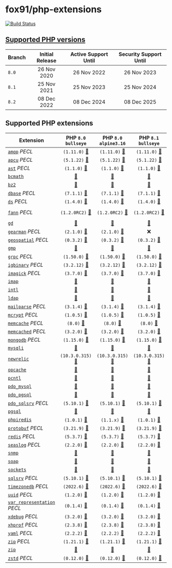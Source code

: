 # fox91/php-extensions

[![Build Status](https://github.com/fox91/docker-php-extensions/actions/workflows/ci.yaml/badge.svg)](https://github.com/fox91/docker-php-extensions/actions/workflows/ci.yaml)

## [Supported PHP versions](https://www.php.net/supported-versions.php)

Branch | Initial Release | Active Support Until | Security Support Until
-------|:---------------:|:--------------------:|:----------------------:
`8.0` | 26 Nov 2020 | 26 Nov 2022 | 26 Nov 2023
`8.1` | 25 Nov 2021 | 25 Nov 2023 | 25 Nov 2024
`8.2` | 08 Dec 2022 | 08 Dec 2024 | 08 Dec 2025

## Supported PHP extensions

Extension | PHP `8.0` `bullseye` | PHP `8.0` `alpine3.16` | PHP `8.1` `bullseye` | PHP `8.1` `alpine3.16` | PHP `8.2` `bullseye` | PHP `8.2` `alpine3.16`
----------|:--------------------:|:----------------------:|:--------------------:|:----------------------:|:--------------------:|:----------------------:
[`amqp`](https://pecl.php.net/package/amqp) _PECL_ | `(1.11.0)` [:whale:](8.0/bullseye/pecl_amqp/Dockerfile) | `(1.11.0)` [:whale:](8.0/alpine3.16/pecl_amqp/Dockerfile) | `(1.11.0)` [:whale:](8.1/bullseye/pecl_amqp/Dockerfile) | `(1.11.0)` [:whale:](8.1/alpine3.16/pecl_amqp/Dockerfile) | `(1.11.0)` [:whale:](8.2/bullseye/pecl_amqp/Dockerfile) | `(1.11.0)` [:whale:](8.2/alpine3.16/pecl_amqp/Dockerfile)
[`apcu`](https://pecl.php.net/package/apcu) _PECL_ | `(5.1.22)` [:whale:](8.0/bullseye/pecl_apcu/Dockerfile) | `(5.1.22)` [:whale:](8.0/alpine3.16/pecl_apcu/Dockerfile) | `(5.1.22)` [:whale:](8.1/bullseye/pecl_apcu/Dockerfile) | `(5.1.22)` [:whale:](8.1/alpine3.16/pecl_apcu/Dockerfile) | `(5.1.22)` [:whale:](8.2/bullseye/pecl_apcu/Dockerfile) | `(5.1.22)` [:whale:](8.2/alpine3.16/pecl_apcu/Dockerfile)
[`ast`](https://pecl.php.net/package/ast) _PECL_ | `(1.1.0)` [:whale:](8.0/bullseye/pecl_ast/Dockerfile) | `(1.1.0)` [:whale:](8.0/alpine3.16/pecl_ast/Dockerfile) | `(1.1.0)` [:whale:](8.1/bullseye/pecl_ast/Dockerfile) | `(1.1.0)` [:whale:](8.1/alpine3.16/pecl_ast/Dockerfile) | `(1.1.0)` [:whale:](8.2/bullseye/pecl_ast/Dockerfile) | `(1.1.0)` [:whale:](8.2/alpine3.16/pecl_ast/Dockerfile)
[`bcmath`](https://php.net/bcmath) | [:whale:](8.0/bullseye/bcmath/Dockerfile) | [:whale:](8.0/alpine3.16/bcmath/Dockerfile) | [:whale:](8.1/bullseye/bcmath/Dockerfile) | [:whale:](8.1/alpine3.16/bcmath/Dockerfile) | [:whale:](8.2/bullseye/bcmath/Dockerfile) | [:whale:](8.2/alpine3.16/bcmath/Dockerfile)
[`bz2`](https://php.net/bz2) | [:whale:](8.0/bullseye/bz2/Dockerfile) | [:whale:](8.0/alpine3.16/bz2/Dockerfile) | [:whale:](8.1/bullseye/bz2/Dockerfile) | [:whale:](8.1/alpine3.16/bz2/Dockerfile) | [:whale:](8.2/bullseye/bz2/Dockerfile) | [:whale:](8.2/alpine3.16/bz2/Dockerfile)
[`dbase`](https://pecl.php.net/package/dbase) _PECL_ | `(7.1.1)` [:whale:](8.0/bullseye/pecl_dbase/Dockerfile) | `(7.1.1)` [:whale:](8.0/alpine3.16/pecl_dbase/Dockerfile) | `(7.1.1)` [:whale:](8.1/bullseye/pecl_dbase/Dockerfile) | `(7.1.1)` [:whale:](8.1/alpine3.16/pecl_dbase/Dockerfile) | `(7.1.1)` [:whale:](8.2/bullseye/pecl_dbase/Dockerfile) | `(7.1.1)` [:whale:](8.2/alpine3.16/pecl_dbase/Dockerfile)
[`ds`](https://pecl.php.net/package/ds) _PECL_ | `(1.4.0)` [:whale:](8.0/bullseye/pecl_ds/Dockerfile) | `(1.4.0)` [:whale:](8.0/alpine3.16/pecl_ds/Dockerfile) | `(1.4.0)` [:whale:](8.1/bullseye/pecl_ds/Dockerfile) | `(1.4.0)` [:whale:](8.1/alpine3.16/pecl_ds/Dockerfile) | `(1.4.0)` [:whale:](8.2/bullseye/pecl_ds/Dockerfile) | `(1.4.0)` [:whale:](8.2/alpine3.16/pecl_ds/Dockerfile)
[`fann`](https://pecl.php.net/package/fann) _PECL_ | `(1.2.0RC2)` [:whale:](8.0/bullseye/pecl_fann/Dockerfile) | `(1.2.0RC2)` [:whale:](8.0/alpine3.16/pecl_fann/Dockerfile) | `(1.2.0RC2)` [:whale:](8.1/bullseye/pecl_fann/Dockerfile) | `(1.2.0RC2)` [:whale:](8.1/alpine3.16/pecl_fann/Dockerfile) | `(1.2.0RC2)` [:whale:](8.2/bullseye/pecl_fann/Dockerfile) | `(1.2.0RC2)` [:whale:](8.2/alpine3.16/pecl_fann/Dockerfile)
[`gd`](https://php.net/gd) | [:whale:](8.0/bullseye/gd/Dockerfile) | [:whale:](8.0/alpine3.16/gd/Dockerfile) | [:whale:](8.1/bullseye/gd/Dockerfile) | [:whale:](8.1/alpine3.16/gd/Dockerfile) | [:whale:](8.2/bullseye/gd/Dockerfile) | [:whale:](8.2/alpine3.16/gd/Dockerfile)
[`gearman`](https://pecl.php.net/package/gearman) _PECL_ | `(2.1.0)` [:whale:](8.0/bullseye/pecl_gearman/Dockerfile) | `(2.1.0)` [:whale:](8.0/alpine3.16/pecl_gearman/Dockerfile) | :x: | :x: | :x: | :x:
[`geospatial`](https://pecl.php.net/package/geospatial) _PECL_ | `(0.3.2)` [:whale:](8.0/bullseye/pecl_geospatial/Dockerfile) | `(0.3.2)` [:whale:](8.0/alpine3.16/pecl_geospatial/Dockerfile) | `(0.3.2)` [:whale:](8.1/bullseye/pecl_geospatial/Dockerfile) | `(0.3.2)` [:whale:](8.1/alpine3.16/pecl_geospatial/Dockerfile) | `(0.3.2)` [:whale:](8.2/bullseye/pecl_geospatial/Dockerfile) | `(0.3.2)` [:whale:](8.2/alpine3.16/pecl_geospatial/Dockerfile)
[`gmp`](https://php.net/gmp) | [:whale:](8.0/bullseye/gmp/Dockerfile) | [:whale:](8.0/alpine3.16/gmp/Dockerfile) | [:whale:](8.1/bullseye/gmp/Dockerfile) | [:whale:](8.1/alpine3.16/gmp/Dockerfile) | [:whale:](8.2/bullseye/gmp/Dockerfile) | [:whale:](8.2/alpine3.16/gmp/Dockerfile)
[`grpc`](https://pecl.php.net/package/grpc) _PECL_ | `(1.50.0)` [:whale:](8.0/bullseye/pecl_grpc/Dockerfile) | `(1.50.0)` [:whale:](8.0/alpine3.16/pecl_grpc/Dockerfile) | `(1.50.0)` [:whale:](8.1/bullseye/pecl_grpc/Dockerfile) | `(1.50.0)` [:whale:](8.1/alpine3.16/pecl_grpc/Dockerfile) | `(1.50.0)` [:whale:](8.2/bullseye/pecl_grpc/Dockerfile) | `(1.50.0)` [:whale:](8.2/alpine3.16/pecl_grpc/Dockerfile)
[`igbinary`](https://pecl.php.net/package/igbinary) _PECL_ | `(3.2.12)` [:whale:](8.0/bullseye/pecl_igbinary/Dockerfile) | `(3.2.12)` [:whale:](8.0/alpine3.16/pecl_igbinary/Dockerfile) | `(3.2.12)` [:whale:](8.1/bullseye/pecl_igbinary/Dockerfile) | `(3.2.12)` [:whale:](8.1/alpine3.16/pecl_igbinary/Dockerfile) | `(3.2.12)` [:whale:](8.2/bullseye/pecl_igbinary/Dockerfile) | `(3.2.12)` [:whale:](8.2/alpine3.16/pecl_igbinary/Dockerfile)
[`imagick`](https://pecl.php.net/package/imagick) _PECL_ | `(3.7.0)` [:whale:](8.0/bullseye/pecl_imagick/Dockerfile) | `(3.7.0)` [:whale:](8.0/alpine3.16/pecl_imagick/Dockerfile) | `(3.7.0)` [:whale:](8.1/bullseye/pecl_imagick/Dockerfile) | `(3.7.0)` [:whale:](8.1/alpine3.16/pecl_imagick/Dockerfile) | `(3.7.0)` [:whale:](8.2/bullseye/pecl_imagick/Dockerfile) | `(3.7.0)` [:whale:](8.2/alpine3.16/pecl_imagick/Dockerfile)
[`imap`](https://php.net/imap) | [:whale:](8.0/bullseye/imap/Dockerfile) | [:whale:](8.0/alpine3.16/imap/Dockerfile) | [:whale:](8.1/bullseye/imap/Dockerfile) | [:whale:](8.1/alpine3.16/imap/Dockerfile) | [:whale:](8.2/bullseye/imap/Dockerfile) | [:whale:](8.2/alpine3.16/imap/Dockerfile)
[`intl`](https://php.net/intl) | [:whale:](8.0/bullseye/intl/Dockerfile) | [:whale:](8.0/alpine3.16/intl/Dockerfile) | [:whale:](8.1/bullseye/intl/Dockerfile) | [:whale:](8.1/alpine3.16/intl/Dockerfile) | [:whale:](8.2/bullseye/intl/Dockerfile) | [:whale:](8.2/alpine3.16/intl/Dockerfile)
[`ldap`](https://php.net/ldap) | [:whale:](8.0/bullseye/ldap/Dockerfile) | [:whale:](8.0/alpine3.16/ldap/Dockerfile) | [:whale:](8.1/bullseye/ldap/Dockerfile) | [:whale:](8.1/alpine3.16/ldap/Dockerfile) | [:whale:](8.2/bullseye/ldap/Dockerfile) | [:whale:](8.2/alpine3.16/ldap/Dockerfile)
[`mailparse`](https://pecl.php.net/package/mailparse) _PECL_ | `(3.1.4)` [:whale:](8.0/bullseye/pecl_mailparse/Dockerfile) | `(3.1.4)` [:whale:](8.0/alpine3.16/pecl_mailparse/Dockerfile) | `(3.1.4)` [:whale:](8.1/bullseye/pecl_mailparse/Dockerfile) | `(3.1.4)` [:whale:](8.1/alpine3.16/pecl_mailparse/Dockerfile) | `(3.1.4)` [:whale:](8.2/bullseye/pecl_mailparse/Dockerfile) | `(3.1.4)` [:whale:](8.2/alpine3.16/pecl_mailparse/Dockerfile)
[`mcrypt`](https://pecl.php.net/package/mcrypt) _PECL_ | `(1.0.5)` [:whale:](8.0/bullseye/pecl_mcrypt/Dockerfile) | `(1.0.5)` [:whale:](8.0/alpine3.16/pecl_mcrypt/Dockerfile) | `(1.0.5)` [:whale:](8.1/bullseye/pecl_mcrypt/Dockerfile) | `(1.0.5)` [:whale:](8.1/alpine3.16/pecl_mcrypt/Dockerfile) | `(1.0.5)` [:whale:](8.2/bullseye/pecl_mcrypt/Dockerfile) | `(1.0.5)` [:whale:](8.2/alpine3.16/pecl_mcrypt/Dockerfile)
[`memcache`](https://pecl.php.net/package/memcache) _PECL_ | `(8.0)` [:whale:](8.0/bullseye/pecl_memcache/Dockerfile) | `(8.0)` [:whale:](8.0/alpine3.16/pecl_memcache/Dockerfile) | `(8.0)` [:whale:](8.1/bullseye/pecl_memcache/Dockerfile) | `(8.0)` [:whale:](8.1/alpine3.16/pecl_memcache/Dockerfile) | `(8.0)` [:whale:](8.2/bullseye/pecl_memcache/Dockerfile) | `(8.0)` [:whale:](8.2/alpine3.16/pecl_memcache/Dockerfile)
[`memcached`](https://pecl.php.net/package/memcached) _PECL_ | `(3.2.0)` [:whale:](8.0/bullseye/pecl_memcached/Dockerfile) | `(3.2.0)` [:whale:](8.0/alpine3.16/pecl_memcached/Dockerfile) | `(3.2.0)` [:whale:](8.1/bullseye/pecl_memcached/Dockerfile) | `(3.2.0)` [:whale:](8.1/alpine3.16/pecl_memcached/Dockerfile) | `(3.2.0)` [:whale:](8.2/bullseye/pecl_memcached/Dockerfile) | `(3.2.0)` [:whale:](8.2/alpine3.16/pecl_memcached/Dockerfile)
[`mongodb`](https://pecl.php.net/package/mongodb) _PECL_ | `(1.15.0)` [:whale:](8.0/bullseye/pecl_mongodb/Dockerfile) | `(1.15.0)` [:whale:](8.0/alpine3.16/pecl_mongodb/Dockerfile) | `(1.15.0)` [:whale:](8.1/bullseye/pecl_mongodb/Dockerfile) | `(1.15.0)` [:whale:](8.1/alpine3.16/pecl_mongodb/Dockerfile) | `(1.15.0)` [:whale:](8.2/bullseye/pecl_mongodb/Dockerfile) | `(1.15.0)` [:whale:](8.2/alpine3.16/pecl_mongodb/Dockerfile)
[`mysqli`](https://php.net/mysqli) | [:whale:](8.0/bullseye/mysqli/Dockerfile) | [:whale:](8.0/alpine3.16/mysqli/Dockerfile) | [:whale:](8.1/bullseye/mysqli/Dockerfile) | [:whale:](8.1/alpine3.16/mysqli/Dockerfile) | [:whale:](8.2/bullseye/mysqli/Dockerfile) | [:whale:](8.2/alpine3.16/mysqli/Dockerfile)
[`newrelic`](https://docs.newrelic.com/docs/apm/agents/php-agent/) | `(10.3.0.315)` [:whale:](8.0/bullseye/newrelic/Dockerfile) | `(10.3.0.315)` [:whale:](8.0/alpine3.16/newrelic/Dockerfile) | `(10.3.0.315)` [:whale:](8.1/bullseye/newrelic/Dockerfile) | `(10.3.0.315)` [:whale:](8.1/alpine3.16/newrelic/Dockerfile) | :x: | :x:
[`opcache`](https://php.net/opcache) | [:whale:](8.0/bullseye/opcache/Dockerfile) | [:whale:](8.0/alpine3.16/opcache/Dockerfile) | [:whale:](8.1/bullseye/opcache/Dockerfile) | [:whale:](8.1/alpine3.16/opcache/Dockerfile) | [:whale:](8.2/bullseye/opcache/Dockerfile) | [:whale:](8.2/alpine3.16/opcache/Dockerfile)
[`pcntl`](https://php.net/pcntl) | [:whale:](8.0/bullseye/pcntl/Dockerfile) | [:whale:](8.0/alpine3.16/pcntl/Dockerfile) | [:whale:](8.1/bullseye/pcntl/Dockerfile) | [:whale:](8.1/alpine3.16/pcntl/Dockerfile) | [:whale:](8.2/bullseye/pcntl/Dockerfile) | [:whale:](8.2/alpine3.16/pcntl/Dockerfile)
[`pdo_mysql`](https://php.net/pdo_mysql) | [:whale:](8.0/bullseye/pdo_mysql/Dockerfile) | [:whale:](8.0/alpine3.16/pdo_mysql/Dockerfile) | [:whale:](8.1/bullseye/pdo_mysql/Dockerfile) | [:whale:](8.1/alpine3.16/pdo_mysql/Dockerfile) | [:whale:](8.2/bullseye/pdo_mysql/Dockerfile) | [:whale:](8.2/alpine3.16/pdo_mysql/Dockerfile)
[`pdo_pgsql`](https://php.net/pdo_pgsql) | [:whale:](8.0/bullseye/pdo_pgsql/Dockerfile) | [:whale:](8.0/alpine3.16/pdo_pgsql/Dockerfile) | [:whale:](8.1/bullseye/pdo_pgsql/Dockerfile) | [:whale:](8.1/alpine3.16/pdo_pgsql/Dockerfile) | [:whale:](8.2/bullseye/pdo_pgsql/Dockerfile) | [:whale:](8.2/alpine3.16/pdo_pgsql/Dockerfile)
[`pdo_sqlsrv`](https://pecl.php.net/package/pdo_sqlsrv) _PECL_ | `(5.10.1)` [:whale:](8.0/bullseye/pecl_pdo_sqlsrv/Dockerfile) | `(5.10.1)` [:whale:](8.0/alpine3.16/pecl_pdo_sqlsrv/Dockerfile) | `(5.10.1)` [:whale:](8.1/bullseye/pecl_pdo_sqlsrv/Dockerfile) | `(5.10.1)` [:whale:](8.1/alpine3.16/pecl_pdo_sqlsrv/Dockerfile) | `(5.10.1)` [:whale:](8.2/bullseye/pecl_pdo_sqlsrv/Dockerfile) | `(5.10.1)` [:whale:](8.2/alpine3.16/pecl_pdo_sqlsrv/Dockerfile)
[`pgsql`](https://php.net/pgsql) | [:whale:](8.0/bullseye/pgsql/Dockerfile) | [:whale:](8.0/alpine3.16/pgsql/Dockerfile) | [:whale:](8.1/bullseye/pgsql/Dockerfile) | [:whale:](8.1/alpine3.16/pgsql/Dockerfile) | [:whale:](8.2/bullseye/pgsql/Dockerfile) | [:whale:](8.2/alpine3.16/pgsql/Dockerfile)
[`phpiredis`](https://github.com/nrk/phpiredis) | `(1.0.1)` [:whale:](8.0/bullseye/phpiredis/Dockerfile) | `(1.1.x)` [:whale:](8.0/alpine3.16/phpiredis/Dockerfile) | `(1.0.1)` [:whale:](8.1/bullseye/phpiredis/Dockerfile) | `(1.1.x)` [:whale:](8.1/alpine3.16/phpiredis/Dockerfile) | `(1.0.1)` [:whale:](8.2/bullseye/phpiredis/Dockerfile) | `(1.1.x)` [:whale:](8.2/alpine3.16/phpiredis/Dockerfile)
[`protobuf`](https://pecl.php.net/package/protobuf) _PECL_ | `(3.21.9)` [:whale:](8.0/bullseye/pecl_protobuf/Dockerfile) | `(3.21.9)` [:whale:](8.0/alpine3.16/pecl_protobuf/Dockerfile) | `(3.21.9)` [:whale:](8.1/bullseye/pecl_protobuf/Dockerfile) | `(3.21.9)` [:whale:](8.1/alpine3.16/pecl_protobuf/Dockerfile) | `(3.21.9)` [:whale:](8.2/bullseye/pecl_protobuf/Dockerfile) | `(3.21.9)` [:whale:](8.2/alpine3.16/pecl_protobuf/Dockerfile)
[`redis`](https://pecl.php.net/package/redis) _PECL_ | `(5.3.7)` [:whale:](8.0/bullseye/pecl_redis/Dockerfile) | `(5.3.7)` [:whale:](8.0/alpine3.16/pecl_redis/Dockerfile) | `(5.3.7)` [:whale:](8.1/bullseye/pecl_redis/Dockerfile) | `(5.3.7)` [:whale:](8.1/alpine3.16/pecl_redis/Dockerfile) | `(5.3.7)` [:whale:](8.2/bullseye/pecl_redis/Dockerfile) | `(5.3.7)` [:whale:](8.2/alpine3.16/pecl_redis/Dockerfile)
[`seaslog`](https://pecl.php.net/package/seaslog) _PECL_ | `(2.2.0)` [:whale:](8.0/bullseye/pecl_seaslog/Dockerfile) | `(2.2.0)` [:whale:](8.0/alpine3.16/pecl_seaslog/Dockerfile) | `(2.2.0)` [:whale:](8.1/bullseye/pecl_seaslog/Dockerfile) | `(2.2.0)` [:whale:](8.1/alpine3.16/pecl_seaslog/Dockerfile) | `(2.2.0)` [:whale:](8.2/bullseye/pecl_seaslog/Dockerfile) | `(2.2.0)` [:whale:](8.2/alpine3.16/pecl_seaslog/Dockerfile)
[`snmp`](https://php.net/snmp) | [:whale:](8.0/bullseye/snmp/Dockerfile) | [:whale:](8.0/alpine3.16/snmp/Dockerfile) | [:whale:](8.1/bullseye/snmp/Dockerfile) | [:whale:](8.1/alpine3.16/snmp/Dockerfile) | [:whale:](8.2/bullseye/snmp/Dockerfile) | [:whale:](8.2/alpine3.16/snmp/Dockerfile)
[`soap`](https://php.net/soap) | [:whale:](8.0/bullseye/soap/Dockerfile) | [:whale:](8.0/alpine3.16/soap/Dockerfile) | [:whale:](8.1/bullseye/soap/Dockerfile) | [:whale:](8.1/alpine3.16/soap/Dockerfile) | [:whale:](8.2/bullseye/soap/Dockerfile) | [:whale:](8.2/alpine3.16/soap/Dockerfile)
[`sockets`](https://php.net/sockets) | [:whale:](8.0/bullseye/sockets/Dockerfile) | [:whale:](8.0/alpine3.16/sockets/Dockerfile) | [:whale:](8.1/bullseye/sockets/Dockerfile) | [:whale:](8.1/alpine3.16/sockets/Dockerfile) | [:whale:](8.2/bullseye/sockets/Dockerfile) | [:whale:](8.2/alpine3.16/sockets/Dockerfile)
[`sqlsrv`](https://pecl.php.net/package/sqlsrv) _PECL_ | `(5.10.1)` [:whale:](8.0/bullseye/pecl_sqlsrv/Dockerfile) | `(5.10.1)` [:whale:](8.0/alpine3.16/pecl_sqlsrv/Dockerfile) | `(5.10.1)` [:whale:](8.1/bullseye/pecl_sqlsrv/Dockerfile) | `(5.10.1)` [:whale:](8.1/alpine3.16/pecl_sqlsrv/Dockerfile) | `(5.10.1)` [:whale:](8.2/bullseye/pecl_sqlsrv/Dockerfile) | `(5.10.1)` [:whale:](8.2/alpine3.16/pecl_sqlsrv/Dockerfile)
[`timezonedb`](https://pecl.php.net/package/timezonedb) _PECL_ | `(2022.6)` [:whale:](8.0/bullseye/pecl_timezonedb/Dockerfile) | `(2022.6)` [:whale:](8.0/alpine3.16/pecl_timezonedb/Dockerfile) | `(2022.6)` [:whale:](8.1/bullseye/pecl_timezonedb/Dockerfile) | `(2022.6)` [:whale:](8.1/alpine3.16/pecl_timezonedb/Dockerfile) | `(2022.6)` [:whale:](8.2/bullseye/pecl_timezonedb/Dockerfile) | `(2022.6)` [:whale:](8.2/alpine3.16/pecl_timezonedb/Dockerfile)
[`uuid`](https://pecl.php.net/package/uuid) _PECL_ | `(1.2.0)` [:whale:](8.0/bullseye/pecl_uuid/Dockerfile) | `(1.2.0)` [:whale:](8.0/alpine3.16/pecl_uuid/Dockerfile) | `(1.2.0)` [:whale:](8.1/bullseye/pecl_uuid/Dockerfile) | `(1.2.0)` [:whale:](8.1/alpine3.16/pecl_uuid/Dockerfile) | `(1.2.0)` [:whale:](8.2/bullseye/pecl_uuid/Dockerfile) | `(1.2.0)` [:whale:](8.2/alpine3.16/pecl_uuid/Dockerfile)
[`var_representation`](https://pecl.php.net/package/var_representation) _PECL_ | `(0.1.4)` [:whale:](8.0/bullseye/pecl_var_representation/Dockerfile) | `(0.1.4)` [:whale:](8.0/alpine3.16/pecl_var_representation/Dockerfile) | `(0.1.4)` [:whale:](8.1/bullseye/pecl_var_representation/Dockerfile) | `(0.1.4)` [:whale:](8.1/alpine3.16/pecl_var_representation/Dockerfile) | `(0.1.4)` [:whale:](8.2/bullseye/pecl_var_representation/Dockerfile) | `(0.1.4)` [:whale:](8.2/alpine3.16/pecl_var_representation/Dockerfile)
[`xdebug`](https://pecl.php.net/package/xdebug) _PECL_ | `(3.2.0)` [:whale:](8.0/bullseye/pecl_xdebug/Dockerfile) | `(3.2.0)` [:whale:](8.0/alpine3.16/pecl_xdebug/Dockerfile) | `(3.2.0)` [:whale:](8.1/bullseye/pecl_xdebug/Dockerfile) | `(3.2.0)` [:whale:](8.1/alpine3.16/pecl_xdebug/Dockerfile) | `(3.2.0)` [:whale:](8.2/bullseye/pecl_xdebug/Dockerfile) | `(3.2.0)` [:whale:](8.2/alpine3.16/pecl_xdebug/Dockerfile)
[`xhprof`](https://pecl.php.net/package/xhprof) _PECL_ | `(2.3.8)` [:whale:](8.0/bullseye/pecl_xhprof/Dockerfile) | `(2.3.8)` [:whale:](8.0/alpine3.16/pecl_xhprof/Dockerfile) | `(2.3.8)` [:whale:](8.1/bullseye/pecl_xhprof/Dockerfile) | `(2.3.8)` [:whale:](8.1/alpine3.16/pecl_xhprof/Dockerfile) | `(2.3.8)` [:whale:](8.2/bullseye/pecl_xhprof/Dockerfile) | `(2.3.8)` [:whale:](8.2/alpine3.16/pecl_xhprof/Dockerfile)
[`yaml`](https://pecl.php.net/package/yaml) _PECL_ | `(2.2.2)` [:whale:](8.0/bullseye/pecl_yaml/Dockerfile) | `(2.2.2)` [:whale:](8.0/alpine3.16/pecl_yaml/Dockerfile) | `(2.2.2)` [:whale:](8.1/bullseye/pecl_yaml/Dockerfile) | `(2.2.2)` [:whale:](8.1/alpine3.16/pecl_yaml/Dockerfile) | `(2.2.2)` [:whale:](8.2/bullseye/pecl_yaml/Dockerfile) | `(2.2.2)` [:whale:](8.2/alpine3.16/pecl_yaml/Dockerfile)
[`zip`](https://pecl.php.net/package/zip) _PECL_ | `(1.21.1)` [:whale:](8.0/bullseye/pecl_zip/Dockerfile) | `(1.21.1)` [:whale:](8.0/alpine3.16/pecl_zip/Dockerfile) | `(1.21.1)` [:whale:](8.1/bullseye/pecl_zip/Dockerfile) | `(1.21.1)` [:whale:](8.1/alpine3.16/pecl_zip/Dockerfile) | `(1.21.1)` [:whale:](8.2/bullseye/pecl_zip/Dockerfile) | `(1.21.1)` [:whale:](8.2/alpine3.16/pecl_zip/Dockerfile)
[`zip`](https://php.net/zip) | [:whale:](8.0/bullseye/zip/Dockerfile) | [:whale:](8.0/alpine3.16/zip/Dockerfile) | [:whale:](8.1/bullseye/zip/Dockerfile) | [:whale:](8.1/alpine3.16/zip/Dockerfile) | [:whale:](8.2/bullseye/zip/Dockerfile) | [:whale:](8.2/alpine3.16/zip/Dockerfile)
[`zstd`](https://pecl.php.net/package/zstd) _PECL_ | `(0.12.0)` [:whale:](8.0/bullseye/pecl_zstd/Dockerfile) | `(0.12.0)` [:whale:](8.0/alpine3.16/pecl_zstd/Dockerfile) | `(0.12.0)` [:whale:](8.1/bullseye/pecl_zstd/Dockerfile) | `(0.12.0)` [:whale:](8.1/alpine3.16/pecl_zstd/Dockerfile) | `(0.12.0)` [:whale:](8.2/bullseye/pecl_zstd/Dockerfile) | `(0.12.0)` [:whale:](8.2/alpine3.16/pecl_zstd/Dockerfile)
